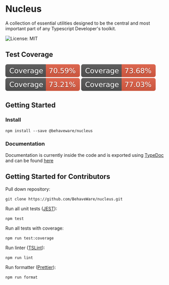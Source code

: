 # Nucleus

A collection of essential utilities designed to be the central and most important part of any Typescript Developer's toolkit.

![License: MIT](https://img.shields.io/badge/License-MIT-green.svg)

## Test Coverage

![badge-branches](coverage/badge-branches.svg) ![badge-functions](coverage/badge-functions.svg) ![badge-lines](coverage/badge-lines.svg) ![badge-statements](coverage/badge-statements.svg)

## Getting Started

### Install

```shell
npm install --save @behaveware/nucleus
```

### Documentation

Documentation is currently inside the code and is exported using [TypeDoc](https://typedoc.org/) and can be found [here](./docs/index.html)

## Getting Started for Contributors

Pull down repository:

```shell
git clone https://github.com/BehaveWare/nucleus.git
```

Run all unit tests ([JEST](https://jestjs.io/)):

```shell
npm test
```

Run all tests with coverage:

```shell
npm run test:coverage
```

Run linter ([TSLint](https://palantir.github.io/tslint/)):

```shell
npm run lint
```

Run formatter ([Prettier](https://prettier.io/)):

```shell
npm run format
```
